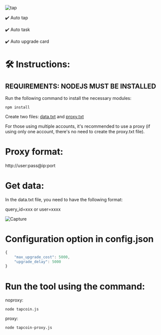 
![tap](https://github.com/user-attachments/assets/0fcfa29f-ce6a-4068-a8b4-9bb0f5efb977)

✔️ Auto tap

✔️ Auto task

✔️ Auto upgrade card


# 🛠️ Instructions:

## REQUIREMENTS: NODEJS MUST BE INSTALLED

Run the following command to install the necessary modules:

`npm install`

Create two files: [data.txt](data.txt) and [proxy.txt](proxy.txt)

For those using multiple accounts, it's recommended to use a proxy (if using only one account, there's no need to create the proxy.txt file).

# Proxy format:

http://user:pass@ip:port

# Get data:

In the data.txt file, you need to have the following format:

query_id=xxx or user=xxxx

![Capture](https://github.com/user-attachments/assets/6db0b3ed-86fe-4cf7-b9c3-9dde4c0f2efb)

# Configuration option in config.json

```js
{
    "max_upgrade_cost": 5000,
    "upgrade_delay": 5000
}
```

# Run the tool using the command:

noproxy:

`node tapcoin.js`

proxy:

`node tapcoin-proxy.js`

